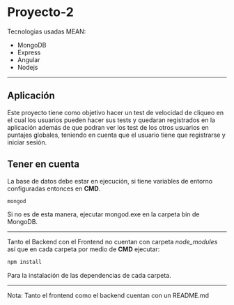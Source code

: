 # Proyecto-2
Tecnologias usadas MEAN:
-  MongoDB
-  Express
-  Angular
-  Nodejs

---
## Aplicación
Este proyecto tiene como objetivo hacer un test de velocidad de cliqueo en el cual los usuarios pueden hacer sus tests y quedaran registrados en la aplicación además de que podran ver los test de los otros usuarios en puntajes globales, teniendo en cuenta que el usuario tiene que registrarse y iniciar sesión.
## Tener en cuenta
La base de datos debe estar en ejecución, si tiene variables de entorno configuradas entonces en **CMD**.
```bash
mongod
```
Si no es de esta manera, ejecutar mongod.exe en la carpeta bin de MongoDB.

---
Tanto el Backend con el Frontend no cuentan con carpeta *node_modules* así que en cada carpeta por medio de **CMD** ejecutar:
```bash
npm install
```
Para la instalación de las dependencias de cada carpeta.

---
Nota: Tanto el frontend como el backend cuentan con un README.md